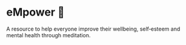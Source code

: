 # eMpower 🧘

A resource to help everyone improve their wellbeing, self‑esteem and mental health through meditation.
